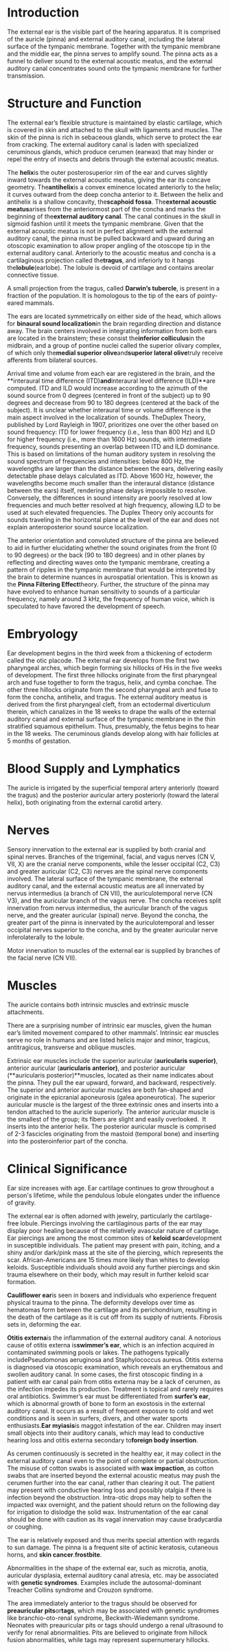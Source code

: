 # Introduction

The external ear is the visible part of the hearing apparatus. It is comprised of the auricle (pinna) and external auditory canal, including the lateral surface of the tympanic membrane. Together with the tympanic membrane and the middle ear, the pinna serves to amplify sound. The pinna acts as a funnel to deliver sound to the external acoustic meatus, and the external auditory canal concentrates sound onto the tympanic membrane for further transmission.

# Structure and Function

The external ear’s flexible structure is maintained by elastic cartilage, which is covered in skin and attached to the skull with ligaments and muscles. The skin of the pinna is rich in sebaceous glands, which serve to protect the ear from cracking. The external auditory canal is laden with specialized ceruminous glands, which produce cerumen (earwax) that may hinder or repel the entry of insects and debris through the external acoustic meatus.

The **helix**is the outer posterosuperior rim of the ear and curves slightly inward towards the external acoustic meatus, giving the ear its concave geometry. The**antihelix**is a convex eminence located anteriorly to the helix; it curves outward from the deep concha anterior to it. Between the helix and antihelix is a shallow concavity, the**scaphoid fossa**. The**external acoustic meatus**arises from the anteriormost part of the concha and marks the beginning of the**external auditory canal**. The canal continues in the skull in sigmoid fashion until it meets the tympanic membrane. Given that the external acoustic meatus is not in perfect alignment with the external auditory canal, the pinna must be pulled backward and upward during an otoscopic examination to allow proper angling of the otoscope tip in the external auditory canal. Anteriorly to the acoustic meatus and concha is a cartilaginous projection called the**tragus**, and inferiorly to it hangs the**lobule**(earlobe). The lobule is devoid of cartilage and contains areolar connective tissue.

A small projection from the tragus, called **Darwin’s tubercle**, is present in a fraction of the population. It is homologous to the tip of the ears of pointy-eared mammals.

The ears are located symmetrically on either side of the head, which allows for **binaural sound localization**in the brain regarding direction and distance away. The brain centers involved in integrating information from both ears are located in the brainstem; these consist the**inferior colliculus**in the midbrain, and a group of pontine nuclei called the superior olivary complex, of which only the**medial superior olive**and**superior lateral olive**truly receive afferents from bilateral sources.

Arrival time and volume from each ear are registered in the brain, and the **interaural time difference (ITD)**and**interaural level difference (ILD)**are computed. ITD and ILD would increase according to the azimuth of the sound source from 0 degrees (centered in front of the subject) up to 90 degrees and decrease from 90 to 180 degrees (centered at the back of the subject). It is unclear whether interaural time or volume difference is the main aspect involved in the localization of sounds. TheDuplex Theory, published by Lord Rayleigh in 1907, prioritizes one over the other based on sound frequency: ITD for lower frequency (i.e., less than 800 Hz) and ILD for higher frequency (i.e., more than 1600 Hz) sounds, with intermediate frequency, sounds presenting an overlap between ITD and ILD dominance. This is based on limitations of the human auditory system in resolving the sound spectrum of frequencies and intensities: below 800 Hz, the wavelengths are larger than the distance between the ears, delivering easily detectable phase delays calculated as ITD. Above 1600 Hz, however, the wavelengths become much smaller than the interaural distance (distance between the ears) itself, rendering phase delays impossible to resolve. Conversely, the differences in sound intensity are poorly resolved at low frequencies and much better resolved at high frequency, allowing ILD to be used at such elevated frequencies. The Duplex Theory only accounts for sounds traveling in the horizontal plane at the level of the ear and does not explain anteroposterior sound source localization.

The anterior orientation and convoluted structure of the pinna are believed to aid in further elucidating whether the sound originates from the front (0 to 90 degrees) or the back (90 to 180 degrees) and in other planes by reflecting and directing waves onto the tympanic membrane, creating a pattern of ripples in the tympanic membrane that would be interpreted by the brain to determine nuances in aurospatial orientation. This is known as the **Pinna Filtering Effect**theory. Further, the structure of the pinna may have evolved to enhance human sensitivity to sounds of a particular frequency, namely around 3 kHz, the frequency of human voice, which is speculated to have favored the development of speech.

# Embryology

Ear development begins in the third week from a thickening of ectoderm called the otic placode. The external ear develops from the first two pharyngeal arches, which begin forming six hillocks of His in the five weeks of development. The first three hillocks originate from the first pharyngeal arch and fuse together to form the tragus, helix, and cymba conchae. The other three hillocks originate from the second pharyngeal arch and fuse to form the concha, antihelix, and tragus. The external auditory meatus is derived from the first pharyngeal cleft, from an ectodermal diverticulum therein, which canalizes in the 18 weeks to drape the walls of the external auditory canal and external surface of the tympanic membrane in the thin stratified squamous epithelium. Thus, presumably, the fetus begins to hear in the 18 weeks. The ceruminous glands develop along with hair follicles at 5 months of gestation.

# Blood Supply and Lymphatics

The auricle is irrigated by the superficial temporal artery anteriorly (toward the tragus) and the posterior auricular artery posteriorly (toward the lateral helix), both originating from the external carotid artery.

# Nerves

Sensory innervation to the external ear is supplied by both cranial and spinal nerves. Branches of the trigeminal, facial, and vagus nerves (CN V, VII, X) are the cranial nerve components, while the lesser occipital (C2, C3) and greater auricular (C2, C3) nerves are the spinal nerve components involved. The lateral surface of the tympanic membrane, the external auditory canal, and the external acoustic meatus are all innervated by nervus intermedius (a branch of CN VII), the auriculotemporal nerve (CN V3), and the auricular branch of the vagus nerve. The concha receives split innervation from nervus intermedius, the auricular branch of the vagus nerve, and the greater auricular (spinal) nerve. Beyond the concha, the greater part of the pinna is innervated by the auriculotemporal and lesser occipital nerves superior to the concha, and by the greater auricular nerve inferolaterally to the lobule.

Motor innervation to muscles of the external ear is supplied by branches of the facial nerve (CN VII).

# Muscles

The auricle contains both intrinsic muscles and extrinsic muscle attachments.

There are a surprising number of intrinsic ear muscles, given the human ear’s limited movement compared to other mammals’. Intrinsic ear muscles serve no role in humans and are listed helicis major and minor, tragicus, antitragicus, transverse and oblique muscles.

Extrinsic ear muscles include the superior auricular (**auricularis superior)**, anterior auricular (**auricularis anterior)**, and posterior auricular (**auricularis posterior)**muscles, located as their name indicates about the pinna. They pull the ear upward, forward, and backward, respectively. The superior and anterior auricular muscles are both fan-shaped and originate in the epicranial aponeurosis (galea aponeurotica). The superior auricular muscle is the largest of the three extrinsic ones and inserts into a tendon attached to the auricle superiorly. The anterior auricular muscle is the smallest of the group; its fibers are slight and easily overlooked.  It inserts into the anterior helix. The posterior auricular muscle is comprised of 2-3 fascicles originating from the mastoid (temporal bone) and inserting into the posteroinferior part of the concha.

# Clinical Significance

Ear size increases with age. Ear cartilage continues to grow throughout a person's lifetime, while the pendulous lobule elongates under the influence of gravity.

The external ear is often adorned with jewelry, particularly the cartilage-free lobule. Piercings involving the cartilaginous parts of the ear may display poor healing because of the relatively avascular nature of cartilage. Ear piercings are among the most common sites of **keloid scar**development in susceptible individuals. The patient may present with pain, itching, and a shiny and/or dark/pink mass at the site of the piercing, which represents the scar. African-Americans are 15 times more likely than whites to develop keloids. Susceptible individuals should avoid any further piercings and skin trauma elsewhere on their body, which may result in further keloid scar formation.

**Cauliflower ear**is seen in boxers and individuals who experience frequent physical trauma to the pinna. The deformity develops over time as hematomas form between the cartilage and its perichondrium, resulting in the death of the cartilage as it is cut off from its supply of nutrients. Fibrosis sets in, deforming the ear.

**Otitis externa**is the inflammation of the external auditory canal. A notorious cause of otitis externa is**swimmer’s ear**, which is an infection acquired in contaminated swimming pools or lakes. The pathogens typically includePseudomonas aeruginosa and Staphylococcus aureus. Otitis externa is diagnosed via otoscopic examination, which reveals an erythematous and swollen auditory canal. In some cases, the first otoscopic finding in a patient with ear canal pain from otitis externa may be a lack of cerumen, as the infection impedes its production. Treatment is topical and rarely requires oral antibiotics. Swimmer’s ear must be differentiated from **surfer’s ear**, which is abnormal growth of bone to form an exostosis in the external auditory canal. It occurs as a result of frequent exposure to cold and wet conditions and is seen in surfers, divers, and other water sports enthusiasts.**Ear myiasis**is maggot infestation of the ear. Children may insert small objects into their auditory canals, which may lead to conductive hearing loss and otitis externa secondary to**foreign body insertion**.

As cerumen continuously is secreted in the healthy ear, it may collect in the external auditory canal even to the point of complete or partial obstruction. The misuse of cotton swabs is associated with **wax impaction**, as cotton swabs that are inserted beyond the external acoustic meatus may push the cerumen further into the ear canal, rather than clearing it out. The patient may present with conductive hearing loss and possibly otalgia if there is infection beyond the obstruction. Intra-otic drops may help to soften the impacted wax overnight, and the patient should return on the following day for irrigation to dislodge the solid wax. Instrumentation of the ear canal should be done with caution as its vagal innervation may cause bradycardia or coughing.

The ear is relatively exposed and thus merits special attention with regards to sun damage. The pinna is a frequent site of actinic keratosis, cutaneous horns, and **skin cancer**.**frostbite**.

Abnormalities in the shape of the external ear, such as microtia, anotia, auricular dysplasia, external auditory canal atresia, etc. may be associated with **genetic syndromes**. Examples include the autosomal-dominant Treacher Collins syndrome and Crouzon syndrome.

The area immediately anterior to the tragus should be observed for **preauricular pits**or**tags**, which may be associated with genetic syndromes like branchio-oto-renal syndrome, Beckwith-Wiedemann syndrome. Neonates with preauricular pits or tags should undergo a renal ultrasound to verify for renal abnormalities. Pits are believed to originate from hillock fusion abnormalities, while tags may represent supernumerary hillocks.